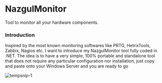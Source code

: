 # NazgulMonitor
Tool to monitor all your hardware components.

### Introduction
Inspired by the most known monitoring softwares like PRTG, HetrixTools, Zabbix, Nagios etc. I want to introduce my NazgulMonitor tool fully coded in .NET. The idea is to have a very simple, 100% portable and standalone tool that does not require any particular configuration nor installation, just copy and paste onto your Windows Server and you are ready to go

![tempsnip-1](https://user-images.githubusercontent.com/85739956/131316750-70304094-0c7a-4f4d-b5c4-9a5ffb00c022.png)




